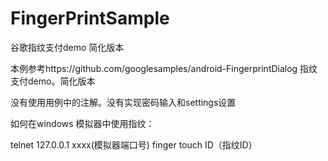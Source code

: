# FingerPrintSample
谷歌指纹支付demo 简化版本

本例参考https://github.com/googlesamples/android-FingerprintDialog 指纹支付demo。简化版本

没有使用用例中的注解。没有实现密码输入和settings设置

如何在windows 模拟器中使用指纹：

telnet 127.0.0.1 xxxx(模拟器端口号)
finger touch ID（指纹ID）
